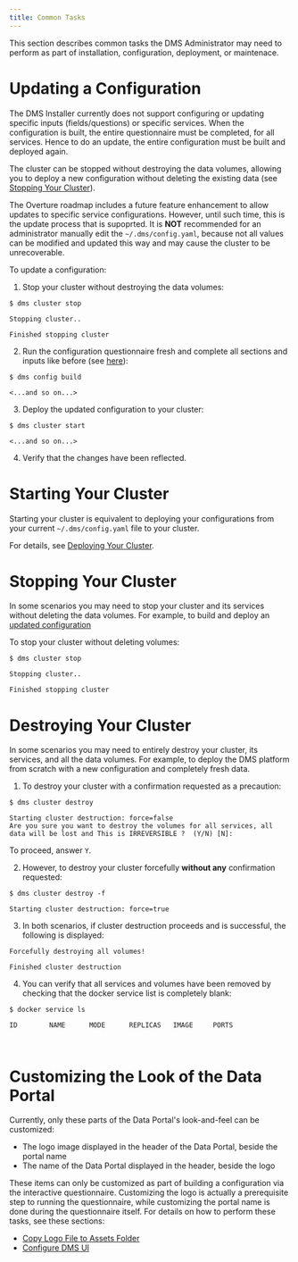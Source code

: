 ```yaml
---
title: Common Tasks
---
```


This section describes common tasks the DMS Administrator may need to perform as part of installation, configuration, deployment, or maintenace.

# Updating a Configuration

The DMS Installer currently does not support configuring or updating specific inputs (fields/questions) or specific services.  When the configuration is built, the entire questionnaire must be completed, for all services.  Hence to do an update, the entire configuration must be built and deployed again.  

The cluster can be stopped without destroying the data volumes, allowing you to deploy a new configuration without deleting the existing data (see [Stopping Your Cluster](#stopping-your-cluster)).

The Overture roadmap includes a future feature enhancement to allow updates to specific service configurations.  However, until such time, this is the update process that is supoprted.  It is **NOT** recommended for an administrator manually edit the `~/.dms/config.yaml`, because not all values can be modified and updated this way and may cause the cluster to be unrecoverable.

To update a configuration:

1. Stop your cluster without destroying the data volumes:

```shell
$ dms cluster stop

Stopping cluster..

Finished stopping cluster
```

2. Run the configuration questionnaire fresh and complete all sections and inputs like before (see [here](../installation/configuration/configure-dms)):

```shell
$ dms config build

<...and so on...>
```

3. Deploy the updated configuration to your cluster:

```shell
$ dms cluster start

<...and so on...>
```

4. Verify that the changes have been reflected.

# Starting Your Cluster

Starting your cluster is equivalent to deploying your configurations from your current `~/.dms/config.yaml` file to your cluster.

For details, see [Deploying Your Cluster](../installation/deploy).

# Stopping Your Cluster

In some scenarios you may need to stop your cluster and its services without deleting the data volumes. For example, to build and deploy an [updated configuration](#updating-a-configuration)

To stop your cluster without deleting volumes:

```shell
$ dms cluster stop

Stopping cluster..

Finished stopping cluster
```

# Destroying Your Cluster

In some scenarios you may need to entirely destroy your cluster, its services, and all the data volumes. For example, to deploy the DMS platform from scratch with a new configuration and completely fresh data.

1. To destroy your cluster with a confirmation requested as a precaution:

```shell
$ dms cluster destroy

Starting cluster destruction: force=false
Are you sure you want to destroy the volumes for all services, all data will be lost and This is IRREVERSIBLE ?  (Y/N) [N]:
```

To proceed, answer `Y`.

2. However, to destroy your cluster forcefully **without any** confirmation requested:

```shell
$ dms cluster destroy -f

Starting cluster destruction: force=true
```

3. In both scenarios, if cluster destruction proceeds and is successful, the following is displayed:

```shell
Forcefully destroying all volumes!

Finished cluster destruction
```

4. You can verify that all services and volumes have been removed by checking that the docker service list is completely blank:

```shell
$ docker service ls

ID        NAME      MODE      REPLICAS   IMAGE     PORTS



```

# Customizing the Look of the Data Portal

Currently, only these parts of the Data Portal's look-and-feel can be customized:

- The logo image displayed in the header of the Data Portal, beside the portal name
- The name of the Data Portal displayed in the header, beside the logo

These items can only be customized as part of building a configuration via the interactive questionnaire.  Customizing the logo is actually a prerequisite step to running the questionnaire, while customizing the portal name is done during the questionnaire itself.  For details on how to perform these tasks, see these sections:

- [Copy Logo File to Assets Folder](../installation/configuration/prereq/logo)
- [Configure DMS UI](../installation/configuration/configure-dms#configure-dms-ui)